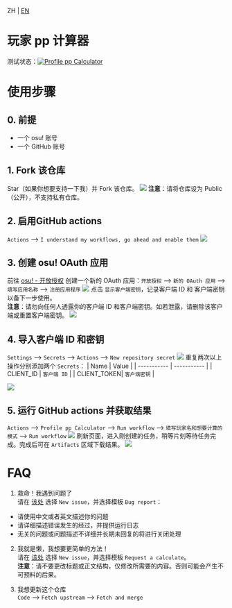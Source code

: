 ZH | [EN](README_EN.md)
# 玩家 pp 计算器
测试状态：[![Profile pp Calculator](https://github.com/ohmykreee/actions-profile-pp-calculator/actions/workflows/caculator.yaml/badge.svg)](https://github.com/ohmykreee/actions-profile-pp-calculator/actions/workflows/caculator.yaml)

# 使用步骤
## 0. 前提
- 一个 osu! 账号
- 一个 GitHub 账号

## 1. Fork 该仓库
Star（如果你想要支持一下我）并 Fork 该仓库。
![](screenshot/actions-01.jpg)
**注意**：请将仓库设为 Public （公开），不支持私有仓库。

## 2. 启用GitHub actions
`Actions` --> `I understand my workflows, go ahead and enable them`
![](screenshot/actions-02.jpg)

## 3. 创建 osu! OAuth 应用
前往 [osu! - 开放授权](https://osu.ppy.sh/home/account/edit#new-oauth-application) 创建一个新的 OAuth 应用：`开放授权` --> `新的 OAuth 应用` --> `填写应用名称` --> `注册应用程序`
![](screenshot/osu-01.jpg)
点击 `显示客户端密钥`，记录客户端 ID 和 客户端密钥以备下一步使用。   
**注意**：请勿向任何人透露你的客户端 ID 和客户端密钥。如若泄露，请删除该客户端或重置客户端密钥。
![](screenshot/osu-02.jpg)

## 4. 导入客户端 ID 和密钥
`Settings` --> `Secrets` --> `Actions` --> `New repository secret`
![](screenshot/actions-03.jpg)
重复两次以上操作分别添加两个 `Secrets`：
| Name        | Value       |
| ----------- | ----------- |
| CLIENT_ID   | `客户端 ID`  |
| CLIENT_TOKEN| `客户端密钥` |

![](screenshot/actions-04.jpg)

## 5. 运行 GitHub actions 并获取结果
`Actions` --> `Profile pp Calculator` --> `Run workflow` --> `填写玩家名和想要计算的模式` --> `Run workflow`
![](screenshot/actions-05.jpg)
刷新页面，进入刚创建的任务，稍等片刻等待任务完成。完成后可在 `Artifacts` 区域下载结果。
![](screenshot/actions-06.jpg)

# FAQ
1. 救命！我遇到问题了   
请在 [该处](https://github.com/ohmykreee/actions-profile-pp-calculator/issues) 选择 `New issue`，并选择模板 `Bug report`：
- 请使用中文或者英文描述你的问题
- 请详细描述错误发生的经过，并提供运行日志
- 无关的问题或问题描述不详细并长期未回复的将进行关闭处理

2. 我就是懒，我想要更简单的方法！   
请在 [该处](https://github.com/ohmykreee/actions-profile-pp-calculator/issues) 选择 `New issue`，并选择模板 `Request a calculate`。   
**注意**：请不要更改标题或正文结构，仅修改所需要的内容。否则可能会产生不可预料的后果。

3. 我想更新这个仓库   
`Code` --> `Fetch upstream` --> `Fetch and merge`
